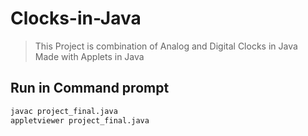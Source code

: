 # Clocks-in-Java
>This Project is combination of Analog and Digital Clocks in Java<br/>
>Made with Applets in Java

## Run in Command prompt
```sh
javac project_final.java
appletviewer project_final.java
```
